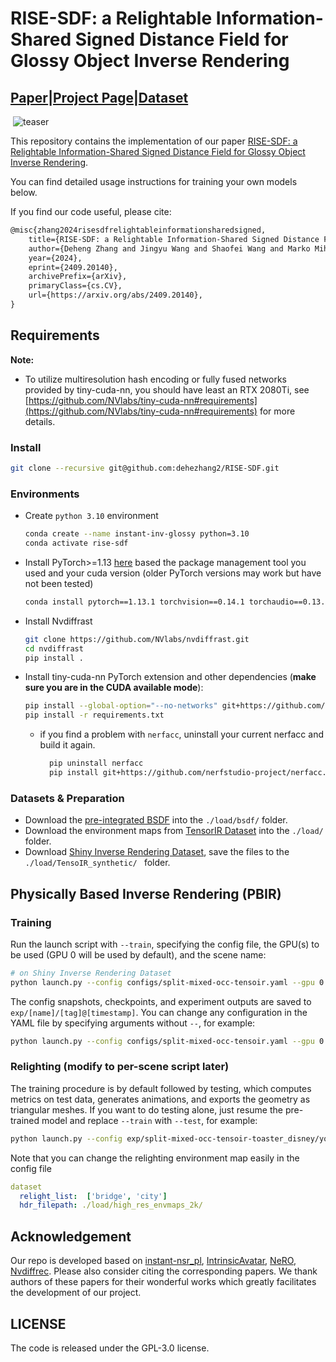 # RISE-SDF: a Relightable Information-Shared Signed Distance Field for Glossy Object Inverse Rendering
## [Paper](https://www.arxiv.org/pdf/2409.20140)|[Project Page](https://dehezhang2.github.io/RISE-SDF/)|[Dataset]([https://drive.google.com/drive/folders/1991eNN5-bMWK7aEHf99VU_iGZsH6FnAc?usp=drive_link](https://aidungeon.com/))

​          ![teaser](./assets/teaser-1731247366796-2.gif)

This repository contains the implementation of our paper [RISE-SDF: a Relightable Information-Shared Signed Distance Field for Glossy Object Inverse Rendering](https://dehezhang2.github.io/RISE-SDF/).

You can find detailed usage instructions for training your own models below.

If you find our code useful, please cite:

```latex
@misc{zhang2024risesdfrelightableinformationsharedsigned,
	title={RISE-SDF: a Relightable Information-Shared Signed Distance Field for Glossy Object Inverse Rendering}, 
	author={Deheng Zhang and Jingyu Wang and Shaofei Wang and Marko Mihajlovic and Sergey Prokudin and Hendrik P. A. Lensch and Siyu Tang},
	year={2024},
	eprint={2409.20140},
	archivePrefix={arXiv},
	primaryClass={cs.CV},
	url={https://arxiv.org/abs/2409.20140}, 
}
```

## Requirements
**Note:**
- To utilize multiresolution hash encoding or fully fused networks provided by tiny-cuda-nn, you should have least an RTX 2080Ti, see [https://github.com/NVlabs/tiny-cuda-nn#requirements](https://github.com/NVlabs/tiny-cuda-nn#requirements) for more details.

### Install

```bash
git clone --recursive git@github.com:dehezhang2/RISE-SDF.git
```
### Environments

- Create `python 3.10` environment

  ```bash
  conda create --name instant-inv-glossy python=3.10
  conda activate rise-sdf
  ```

- Install PyTorch>=1.13 [here](https://pytorch.org/get-started/locally/) based the package management tool you used and your cuda version (older PyTorch versions may work but have not been tested)

  ```bash
  conda install pytorch==1.13.1 torchvision==0.14.1 torchaudio==0.13.1 pytorch-cuda=11.7 -c pytorch -c nvidia
  ```

- Install Nvdiffrast

  ```bash
  git clone https://github.com/NVlabs/nvdiffrast.git
  cd nvdiffrast
  pip install .
  ```

- Install tiny-cuda-nn PyTorch extension and other dependencies (**make sure you are in the CUDA available mode**): 

  ```bash
  pip install --global-option="--no-networks" git+https://github.com/NVlabs/tiny-cuda-nn#subdirectory=bindings/torch
  pip install -r requirements.txt
  ```

  - if you find a problem with `nerfacc`, uninstall your current nerfacc and build it again.
      ```bash
        pip uninstall nerfacc
        pip install git+https://github.com/nerfstudio-project/nerfacc.git
      ```

### Datasets & Preparation

* Download the [pre-integrated BSDF](https://github.com/liuyuan-pal/NeRO/blob/main/assets/bsdf_256_256.bin) into the `./load/bsdf/` folder.
* Download the environment maps from [TensorIR Dataset](https://drive.google.com/file/d/10WLc4zk2idf4xGb6nPL43OXTTHvAXSR3/view) into the `./load/` folder.
* Download [Shiny Inverse Rendering Dataset](https://drive.google.com/drive/folders/1ZTEPvLppwzxEChKz7q0tHOCq62sPmkBt?usp=drive_link), save the files to the `./load/TensoIR_synthetic/ ` folder. 

## Physically Based Inverse Rendering (PBIR)

### Training

Run the launch script with `--train`, specifying the config file, the GPU(s) to be used (GPU 0 will be used by default), and the scene name:

```bash
# on Shiny Inverse Rendering Dataset
python launch.py --config configs/split-mixed-occ-tensoir.yaml --gpu 0 --train dataset.scene=toaster_disney 
```
The config snapshots, checkpoints, and experiment outputs are saved to `exp/[name]/[tag]@[timestamp]`. You can change any configuration in the YAML file by specifying arguments without `--`, for example:

```bash
python launch.py --config configs/split-mixed-occ-tensoir.yaml --gpu 0 --train dataset.scene=toaster_disney tag=iter50k seed=0 trainer.max_steps=50000
```

### Relighting (modify to per-scene script later)

The training procedure is by default followed by testing, which computes metrics on test data, generates animations, and exports the geometry as triangular meshes. If you want to do testing alone, just resume the pre-trained model and replace `--train` with `--test`, for example:

```bash
python launch.py --config exp/split-mixed-occ-tensoir-toaster_disney/your_experiment_directory/config/parsed.yaml --resume exp/split-mixed-occ-tensoir-toaster_disney/your_experiment_directory/ckpt/epoch\=0-step\=40000.ckpt --gpu 0 --test models.phys_kick_in_step=0
```

Note that you can change the relighting environment map easily in the config file

```yaml
dataset
  relight_list:  ['bridge', 'city']
  hdr_filepath: ./load/high_res_envmaps_2k/
```

## Acknowledgement

Our repo is developed based on [instant-nsr_pl](https://github.com/bennyguo/instant-nsr-pl), [IntrinsicAvatar](https://github.com/taconite/IntrinsicAvatar), [NeRO](https://github.com/liuyuan-pal/NeRO), [Nvdiffrec](https://github.com/NVlabs/nvdiffrec). Please also consider citing the corresponding papers. We thank authors of these papers for their wonderful works which greatly facilitates the development of our project.

## LICENSE

The code is released under the GPL-3.0 license.

